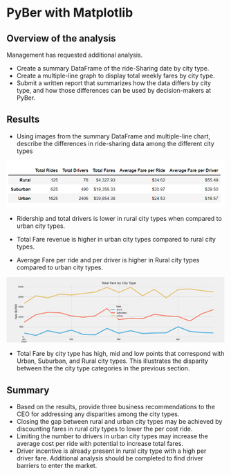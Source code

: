 # PyBer with Matplotlib

## Overview of the analysis

 Management has requested additional analysis.

- Create a summary DataFrame of the ride-Sharing date by city type.
- Create a multiple-line graph to display total weekly fares by city type.
- Submit a written report that summarizes how the data differs by city type, and how those differences can be used by decision-makers at PyBer.

## Results

- Using images from the summary DataFrame and multiple-line chart, describe the differences in ride-sharing data among the different city types

![This is an image](Analysis/pyber_summary.PNG)

- Ridership and total drivers is lower in rural city types when compared to urban city types.

- Total Fare revenue is higher in urban city types compared to rural city types.

- Average Fare per ride and per driver is higher in Rural city types compared to urban city types.  

  

![This is an image](Analysis/PyBer_fare_summary.png)

- Total Fare by city type has high, mid and low points that correspond with Urban, Suburban, and Rural city types. This illustrates the disparity between the the city type categories in the previous section.

## Summary

- Based on the results, provide three business recommendations to the CEO for addressing any disparities among the city types.
- Closing the gap between rural and urban city types may be achieved by discounting fares in rural city types to lower the per cost ride.
- Limiting the number to drivers in urban city types may increase the average cost per ride with potential to increase total fares.
- Driver incentive is already present in rural city type with a high per driver fare. Additional analysis should be completed to find driver barriers to enter the market.
